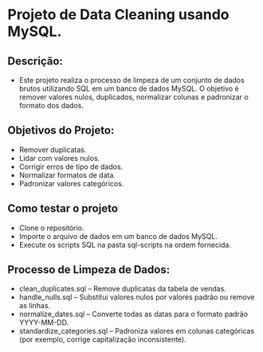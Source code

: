 # Projeto de Data Cleaning usando MySQL.

## Descrição:

- Este projeto realiza o processo de limpeza de um conjunto de dados brutos utilizando SQL em um banco de dados MySQL. O objetivo é remover valores nulos, duplicados, normalizar colunas e padronizar o formato dos dados.

## Objetivos do Projeto:

- Remover duplicatas.
- Lidar com valores nulos.
- Corrigir erros de tipo de dados.
- Normalizar formatos de data.
- Padronizar valores categóricos.

## Como testar o projeto

- Clone o repositório.
- Importe o arquivo de dados em um banco de dados MySQL.
- Execute os scripts SQL na pasta sql-scripts na ordem fornecida.

## Processo de Limpeza de Dados:

- clean_duplicates.sql – Remove duplicatas da tabela de vendas.
- handle_nulls.sql – Substitui valores nulos por valores padrão ou remove as linhas.
- normalize_dates.sql – Converte todas as datas para o formato padrão YYYY-MM-DD.
- standardize_categories.sql – Padroniza valores em colunas categóricas (por exemplo, corrige capitalização inconsistente).
